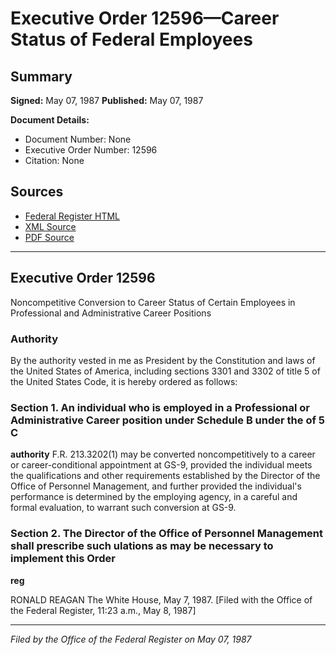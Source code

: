 # Executive Order 12596—Career Status of Federal Employees

## Summary

**Signed:** May 07, 1987
**Published:** May 07, 1987

**Document Details:**
- Document Number: None
- Executive Order Number: 12596
- Citation: None

## Sources
- [Federal Register HTML](https://www.presidency.ucsb.edu/documents/executive-order-12596-career-status-federal-employees)
- [XML Source](None)
- [PDF Source](None)

---

## Executive Order 12596

Noncompetitive Conversion to Career Status of Certain Employees in Professional and Administrative Career Positions
### Authority

By the authority vested in me as President by the Constitution and laws of the United States of America, including sections 3301 and 3302 of title 5 of the United States Code, it is hereby ordered as follows:
### Section 1. An individual who is employed in a Professional or Administrative Career position under Schedule B under the  of 5 C

**authority**
F.R. 213.3202(1) may be converted noncompetitively to a career or career-conditional appointment at GS-9, provided the individual meets the qualifications and other requirements established by the Director of the Office of Personnel Management, and further provided the individual's performance is determined by the employing agency, in a careful and formal evaluation, to warrant such conversion at GS-9.

### Section 2. The Director of the Office of Personnel Management shall prescribe such ulations as may be necessary to implement this Order

**reg**

RONALD REAGAN
The White House,
May 7, 1987.
[Filed with the Office of the Federal Register, 11:23 a.m., May 8, 1987]

---

*Filed by the Office of the Federal Register on May 07, 1987*
